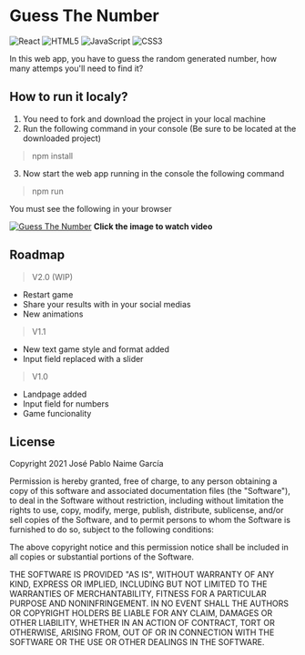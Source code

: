 # Guess The Number
![React](https://img.shields.io/badge/react-%2320232a.svg?style=for-the-badge&logo=react&logoColor=%2361DAFB)
![HTML5](https://img.shields.io/badge/html5-%23E34F26.svg?style=for-the-badge&logo=html5&logoColor=white)
![JavaScript](https://img.shields.io/badge/javascript-%23323330.svg?style=for-the-badge&logo=javascript&logoColor=%23F7DF1E)
![CSS3](https://img.shields.io/badge/css3-%231572B6.svg?style=for-the-badge&logo=css3&logoColor=white)

In this web app, you have to guess the random generated number, how many attemps you'll need to find it?

## How to run it localy?
1. You need to fork and download the project in your local machine
2. Run the following command in your console (Be sure to be located at the downloaded project)
> npm install
3. Now start the web app running in the console the following command
> npm run

You must see the following in your browser

[![Guess The Number](http://i3.ytimg.com/vi/2X2wSIlk4m8/maxresdefault.jpg)](https://youtu.be/2X2wSIlk4m8 "Guess The Number")
**Click the image to watch video**

## Roadmap
> V2.0 (WIP)
- Restart game
- Share your results with in your social medias
- New animations

> V1.1
- New text game style and format added
- Input field replaced with a slider

> V1.0
- Landpage added
- Input field for numbers
- Game funcionality

## License
Copyright 2021 José Pablo Naime García

Permission is hereby granted, free of charge, to any person obtaining a copy of this software and associated documentation files (the "Software"), to deal in the Software without restriction, including without limitation the rights to use, copy, modify, merge, publish, distribute, sublicense, and/or sell copies of the Software, and to permit persons to whom the Software is furnished to do so, subject to the following conditions:

The above copyright notice and this permission notice shall be included in all copies or substantial portions of the Software.

THE SOFTWARE IS PROVIDED "AS IS", WITHOUT WARRANTY OF ANY KIND, EXPRESS OR IMPLIED, INCLUDING BUT NOT LIMITED TO THE WARRANTIES OF MERCHANTABILITY, FITNESS FOR A PARTICULAR PURPOSE AND NONINFRINGEMENT. IN NO EVENT SHALL THE AUTHORS OR COPYRIGHT HOLDERS BE LIABLE FOR ANY CLAIM, DAMAGES OR OTHER LIABILITY, WHETHER IN AN ACTION OF CONTRACT, TORT OR OTHERWISE, ARISING FROM, OUT OF OR IN CONNECTION WITH THE SOFTWARE OR THE USE OR OTHER DEALINGS IN THE SOFTWARE.
